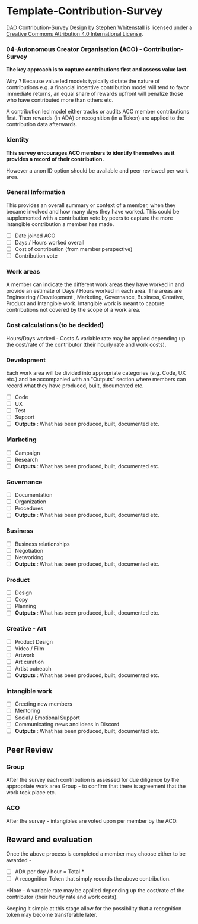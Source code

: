 # Template-Contribution-Survey

  
DAO Contribution-Survey Design by [Stephen Whitenstall](https://github.com/Quality-Assurance-DAO) is licensed under a [Creative Commons Attribution 4.0 International License](http://creativecommons.org/licenses/by/4.0/).

### 04-Autonomous Creator Organisation \(ACO\) - Contribution-Survey

**The key approach is to capture contributions first and assess value last.**

Why ? Because value led models typically dictate the nature of contributions e.g. a financial incentive contribution model will tend to favor immediate returns, an equal share of rewards upfront will penalize those who have contributed more than others etc.

A contribution led model either tracks or audits ACO member contributions first. Then rewards \(in ADA\) or recognition \(in a Token\) are applied to the contribution data afterwards.

### Identity

**This survey encourages ACO members to identify themselves as it provides a record of their contribution.**

However a anon ID option should be available and peer reviewed per work area.

### General Information

This provides an overall summary or context of a member, when they became involved and how many days they have worked. This could be supplemented with a contribution vote by peers to capture the more intangible contribution a member has made.

* [ ] Date joined ACO
* [ ] Days / Hours worked overall
* [ ] Cost of contribution \(from member perspective\)
* [ ] Contribution vote

### Work areas

A member can indicate the different work areas they have worked in and provide an estimate of Days / Hours worked in each area. The areas are Engineering / Development , Marketing, Governance, Business, Creative, Product and Intangible work. Intangible work is meant to capture contributions not covered by the scope of a work area.

### Cost calculations \(to be decided\)

Hours/Days worked - Costs A variable rate may be applied depending up the cost/rate of the contributor \(their hourly rate and work costs\).

### Development

Each work area will be divided into appropriate categories \(e.g. Code, UX etc.\) and be accompanied with an "Outputs" section where members can record what they have produced, built, documented etc.

* [ ] Code
* [ ] UX
* [ ] Test
* [ ] Support
* [ ] **Outputs** : What has been produced, built, documented etc.

### Marketing

* [ ] Campaign
* [ ] Research
* [ ] **Outputs** : What has been produced, built, documented etc.

### Governance

* [ ] Documentation
* [ ] Organization
* [ ] Procedures
* [ ] **Outputs** : What has been produced, built, documented etc.

### Business

* [ ] Business relationships
* [ ] Negotiation
* [ ] Networking
* [ ] **Outputs** : What has been produced, built, documented etc.

### Product

* [ ] Design
* [ ] Copy
* [ ] Planning
* [ ] **Outputs** : What has been produced, built, documented etc.

### Creative - Art

* [ ] Product Design
* [ ] Video / Film
* [ ] Artwork
* [ ] Art curation
* [ ] Artist outreach
* [ ] **Outputs** : What has been produced, built, documented etc.

### Intangible work

* [ ] Greeting new members
* [ ] Mentoring
* [ ] Social / Emotional Support
* [ ] Communicating news and ideas in Discord
* [ ] **Outputs** : What has been produced, built, documented etc.

## Peer Review

### Group

After the survey each contribution is assessed for due diligence by the appropriate work area Group - to confirm that there is agreement that the work took place etc.

### ACO

After the survey - intangibles are voted upon per member by the ACO.

## Reward and evaluation

Once the above process is completed a member may choose either to be awarded -

* [ ] ADA per day / hour = Total \*
* [ ] A recognition Token that simply records the above contribution.

\*Note - A variable rate may be applied depending up the cost/rate of the contributor \(their hourly rate and work costs\).

Keeping it simple at this stage allow for the possibility that a recognition token may become transferable later.

